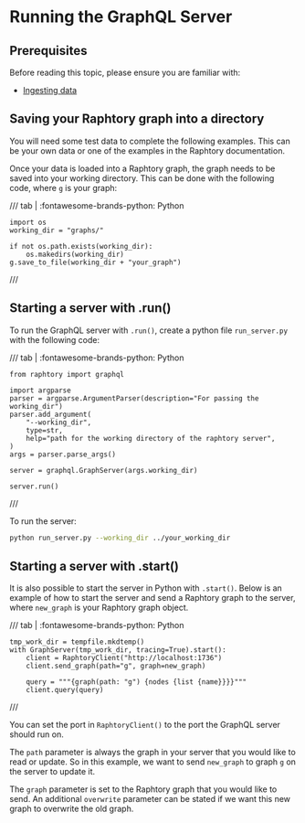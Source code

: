 # Running the GraphQL Server

## Prerequisites

Before reading this topic, please ensure you are familiar with:

- [Ingesting data](../ingestion/1_creating-a-graph.md)

## Saving your Raphtory graph into a directory

You will need some test data to complete the following examples. This can be your own data or one of the examples in the Raphtory documentation.

Once your data is loaded into a Raphtory graph, the graph needs to be saved into your working directory. This can be done with the following code, where `g` is your graph:

/// tab | :fontawesome-brands-python: Python
```{.python notest}
import os
working_dir = "graphs/"

if not os.path.exists(working_dir):
    os.makedirs(working_dir)
g.save_to_file(working_dir + "your_graph")
```
///

## Starting a server with .run()

To run the GraphQL server with `.run()`, create a python file `run_server.py` with the following code:

/// tab | :fontawesome-brands-python: Python
```{.python notest}
from raphtory import graphql

import argparse
parser = argparse.ArgumentParser(description="For passing the working_dir")
parser.add_argument(
    "--working_dir",
    type=str,
    help="path for the working directory of the raphtory server",
)
args = parser.parse_args()

server = graphql.GraphServer(args.working_dir)

server.run()
```
///

To run the server:

```bash
python run_server.py --working_dir ../your_working_dir
```

## Starting a server with .start()

It is also possible to start the server in Python with `.start()`. Below is an example of how to start the server and send a Raphtory graph to the server, where `new_graph` is your Raphtory graph object.

/// tab | :fontawesome-brands-python: Python
```{.python notest}
tmp_work_dir = tempfile.mkdtemp()
with GraphServer(tmp_work_dir, tracing=True).start():
    client = RaphtoryClient("http://localhost:1736")
    client.send_graph(path="g", graph=new_graph)

    query = """{graph(path: "g") {nodes {list {name}}}}"""
    client.query(query)
```
///

You can set the port in `RaphtoryClient()` to the port the GraphQL server should run on.

The `path` parameter is always the graph in your server that you would like to read or update. So in this example, we want to send `new_graph` to graph `g` on the server to update it.

The `graph` parameter is set to the Raphtory graph that you would like to send. An additional `overwrite` parameter can be stated if we want this new graph to overwrite the old graph.
